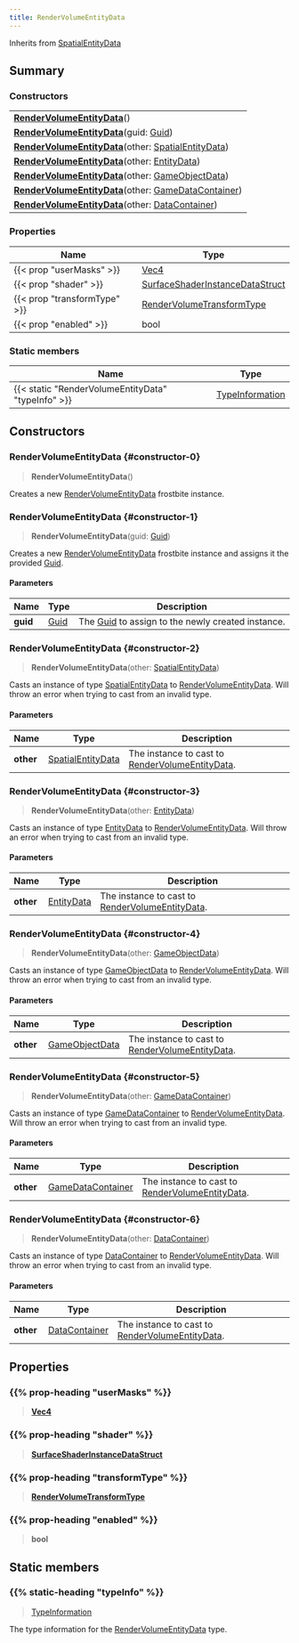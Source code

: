 ```yaml
---
title: RenderVolumeEntityData
---
```


Inherits from 
[SpatialEntityData](/vext/ref/fb/spatialentitydata)

## Summary
### Constructors
| |
| ----------- |
| **[RenderVolumeEntityData](#constructor-0)**() |
| **[RenderVolumeEntityData](#constructor-1)**(guid: [Guid](/vext/ref/shared/class/guid)) |
| **[RenderVolumeEntityData](#constructor-2)**(other: [SpatialEntityData](/vext/ref/fb/spatialentitydata)) |
| **[RenderVolumeEntityData](#constructor-3)**(other: [EntityData](/vext/ref/fb/entitydata)) |
| **[RenderVolumeEntityData](#constructor-4)**(other: [GameObjectData](/vext/ref/fb/gameobjectdata)) |
| **[RenderVolumeEntityData](#constructor-5)**(other: [GameDataContainer](/vext/ref/fb/gamedatacontainer)) |
| **[RenderVolumeEntityData](#constructor-6)**(other: [DataContainer](/vext/ref/shared/class/datacontainer)) |

### Properties
| Name | Type |
| ---- | ---- |
| {{< prop "userMasks" >}} | [Vec4](/vext/ref/shared/class/vec4) |
| {{< prop "shader" >}} | [SurfaceShaderInstanceDataStruct](/vext/ref/fb/surfaceshaderinstancedatastruct) |
| {{< prop "transformType" >}} | [RenderVolumeTransformType](/vext/ref/fb/rendervolumetransformtype) |
| {{< prop "enabled" >}} | bool |

### Static members
| Name | Type |
| ---- | ---- |
| {{< static "RenderVolumeEntityData" "typeInfo" >}} | [TypeInformation](/vext/ref/shared/class/typeinformation) |

## Constructors
### RenderVolumeEntityData {#constructor-0}
> **RenderVolumeEntityData**()

Creates a new [RenderVolumeEntityData](/vext/ref/fb/rendervolumeentitydata) frostbite instance.

### RenderVolumeEntityData {#constructor-1}
> **RenderVolumeEntityData**(guid: [Guid](/vext/ref/shared/class/guid))

Creates a new [RenderVolumeEntityData](/vext/ref/fb/rendervolumeentitydata) frostbite instance and assigns it the provided [Guid](/vext/ref/shared/class/guid).

#### Parameters
| Name | Type | Description |
| ---- | ---- | ----------- |
| **guid** | [Guid](/vext/ref/shared/class/guid) | The [Guid](/vext/ref/shared/class/guid) to assign to the newly created instance. |

### RenderVolumeEntityData {#constructor-2}
> **RenderVolumeEntityData**(other: [SpatialEntityData](/vext/ref/fb/spatialentitydata))

Casts an instance of type [SpatialEntityData](/vext/ref/fb/spatialentitydata) to [RenderVolumeEntityData](/vext/ref/fb/rendervolumeentitydata). Will throw an error when trying to cast from an invalid type.

#### Parameters
| Name | Type | Description |
| ---- | ---- | ----------- |
| **other** | [SpatialEntityData](/vext/ref/fb/spatialentitydata) | The instance to cast to [RenderVolumeEntityData](/vext/ref/fb/rendervolumeentitydata). |

### RenderVolumeEntityData {#constructor-3}
> **RenderVolumeEntityData**(other: [EntityData](/vext/ref/fb/entitydata))

Casts an instance of type [EntityData](/vext/ref/fb/entitydata) to [RenderVolumeEntityData](/vext/ref/fb/rendervolumeentitydata). Will throw an error when trying to cast from an invalid type.

#### Parameters
| Name | Type | Description |
| ---- | ---- | ----------- |
| **other** | [EntityData](/vext/ref/fb/entitydata) | The instance to cast to [RenderVolumeEntityData](/vext/ref/fb/rendervolumeentitydata). |

### RenderVolumeEntityData {#constructor-4}
> **RenderVolumeEntityData**(other: [GameObjectData](/vext/ref/fb/gameobjectdata))

Casts an instance of type [GameObjectData](/vext/ref/fb/gameobjectdata) to [RenderVolumeEntityData](/vext/ref/fb/rendervolumeentitydata). Will throw an error when trying to cast from an invalid type.

#### Parameters
| Name | Type | Description |
| ---- | ---- | ----------- |
| **other** | [GameObjectData](/vext/ref/fb/gameobjectdata) | The instance to cast to [RenderVolumeEntityData](/vext/ref/fb/rendervolumeentitydata). |

### RenderVolumeEntityData {#constructor-5}
> **RenderVolumeEntityData**(other: [GameDataContainer](/vext/ref/fb/gamedatacontainer))

Casts an instance of type [GameDataContainer](/vext/ref/fb/gamedatacontainer) to [RenderVolumeEntityData](/vext/ref/fb/rendervolumeentitydata). Will throw an error when trying to cast from an invalid type.

#### Parameters
| Name | Type | Description |
| ---- | ---- | ----------- |
| **other** | [GameDataContainer](/vext/ref/fb/gamedatacontainer) | The instance to cast to [RenderVolumeEntityData](/vext/ref/fb/rendervolumeentitydata). |

### RenderVolumeEntityData {#constructor-6}
> **RenderVolumeEntityData**(other: [DataContainer](/vext/ref/shared/class/datacontainer))

Casts an instance of type [DataContainer](/vext/ref/shared/class/datacontainer) to [RenderVolumeEntityData](/vext/ref/fb/rendervolumeentitydata). Will throw an error when trying to cast from an invalid type.

#### Parameters
| Name | Type | Description |
| ---- | ---- | ----------- |
| **other** | [DataContainer](/vext/ref/shared/class/datacontainer) | The instance to cast to [RenderVolumeEntityData](/vext/ref/fb/rendervolumeentitydata). |

## Properties
### {{% prop-heading "userMasks" %}}
> **[Vec4](/vext/ref/shared/class/vec4)**

### {{% prop-heading "shader" %}}
> **[SurfaceShaderInstanceDataStruct](/vext/ref/fb/surfaceshaderinstancedatastruct)**

### {{% prop-heading "transformType" %}}
> **[RenderVolumeTransformType](/vext/ref/fb/rendervolumetransformtype)**

### {{% prop-heading "enabled" %}}
> **bool**

## Static members
### {{% static-heading "typeInfo" %}}
> [TypeInformation](/vext/ref/shared/class/typeinformation)

The type information for the [RenderVolumeEntityData](/vext/ref/fb/rendervolumeentitydata) type.

